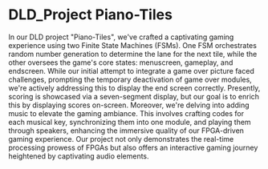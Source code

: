 # DLD_Project Piano-Tiles
In our DLD project "Piano-Tiles", we've crafted a captivating gaming experience using two Finite State Machines (FSMs). One FSM orchestrates random number generation to determine the lane for the next tile, while the other oversees the game's core states: menuscreen, gameplay, and endscreen. While our initial attempt to integrate a game over picture faced challenges, prompting the temporary deactivation of game over modules, we're actively addressing this to display the end screen correctly. Presently, scoring is showcased via a seven-segment display, but our goal is to enrich this by displaying scores on-screen. Moreover, we're delving into adding music to elevate the gaming ambiance. This involves crafting codes for each musical key, synchronizing them into one module, and playing them through speakers, enhancing the immersive quality of our FPGA-driven gaming experience. Our project not only demonstrates the real-time processing prowess of FPGAs but also offers an interactive gaming journey heightened by captivating audio elements.
